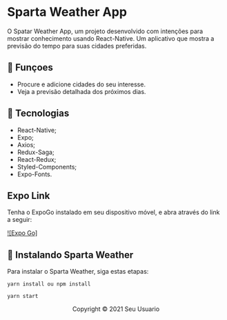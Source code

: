 # Sparta Weather App

O Spatar Weather App, um projeto desenvolvido com intenções para mostrar conhecimento usando React-Native. Um aplicativo que mostra a previsão do tempo para suas cidades preferidas.

## 🔧 Funçoes 

- Procure e adicione cidades do seu interesse.
- Veja a previsão detalhada dos próximos dias.

## 🔧 Tecnologias 

- React-Native;
- Expo;
- Axios;
- Redux-Saga;
- React-Redux;
- Styled-Components;
- Expo-Fonts.

## Expo Link

Tenha o ExpoGo instalado em seu dispositivo móvel, e abra através do link a seguir:

[![Expo Go]](https://expo.dev/@diogopereiraas/sparta-weather)

## 🚀 Instalando Sparta Weather

Para instalar o Sparta Weather, siga estas etapas:

```
yarn install ou npm install
```

```
yarn start
```

<p align="center">Copyright © 2021 Seu Usuario</p>
